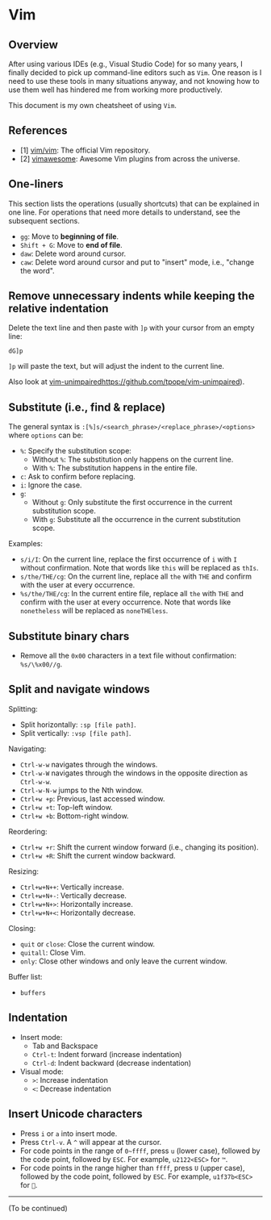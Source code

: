 # Vim

## Overview

After using various IDEs (e.g., Visual Studio Code) for so many years, I finally decided to pick up command-line editors such as `Vim`. One reason is I need to use these tools in many situations anyway, and not knowing how to use them well has hindered me from working more productively.

This document is my own cheatsheet of using `Vim`.

## References

- [1] [vim/vim](https://github.com/vim/vim): The official Vim repository.
- [2] [vimawesome](https://vimawesome.com/): Awesome Vim plugins from across the universe.

## One-liners

This section lists the operations (usually shortcuts) that can be explained in one line. For operations that need more details to understand, see the subsequent sections.

- `gg`: Move to **beginning of file**.
- `Shift + G`: Move to **end of file**.
- `daw`: Delete word around cursor.
- `caw`: Delete word around cursor and put to "insert" mode, i.e., "change the word".

## Remove unnecessary indents while keeping the relative indentation

Delete the text line and then paste with `]p` with your cursor from an empty line:

```
dG]p
```

`]p` will paste the text, but will adjust the indent to the current line.

Also look at [vim-unimpaired]([)https://github.com/tpope/vim-unimpaired).

## Substitute (i.e., find & replace)

The general syntax is `:[%]s/<search_phrase>/<replace_phrase>/<options>` where `options` can be:
- `%`: Specify the substitution scope:
  - Without `%`: The substitution only happens on the current line.
  - With `%`: The substitution happens in the entire file.
- `c`: Ask to confirm before replacing.
- `i`: Ignore the case.
- `g`:
  - Without `g`: Only substitute the first occurrence in the current substitution scope.
  - With `g`: Substitute all the occurrence in the current substitution scope.

Examples:
- `s/i/I`: On the current line, replace the first occurrence of `i` with `I` without confirmation. Note that words like `this` will be replaced as `thIs`.
- `s/the/THE/cg`: On the current line, replace all `the` with `THE` and confirm with the user at every occurrence.
- `%s/the/THE/cg`: In the current entire file, replace all `the` with `THE` and confirm with the user at every occurrence. Note that words like `nonetheless` will be replaced as `noneTHEless`.

## Substitute binary chars

- Remove all the `0x00` characters in a text file without confirmation: `%s/\%x00//g`.

## Split and navigate windows

Splitting:
- Split horizontally: `:sp [file path]`.
- Split vertically: `:vsp [file path]`.

Navigating:
- `Ctrl-w-w` navigates through the windows.
- `Ctrl-w-W` navigates through the windows in the opposite direction as `Ctrl-w-w`.
- `Ctrl-w-N-w` jumps to the Nth window.
- `Ctrl+w +p`: Previous, last accessed window.
- `Ctrl+w +t`: Top-left window.
- `Ctrl+w +b`: Bottom-right window.

Reordering:
- `Ctrl+w +r`: Shift the current window forward (i.e., changing its position).
- `Ctrl+w +R`: Shift the current window backward.

Resizing:
- `Ctrl+w+N++`: Vertically increase.
- `Ctrl+w+N+-`: Vertically decrease.
- `Ctrl+w+N+>`: Horizontally increase.
- `Ctrl+w+N+<`: Horizontally decrease.

Closing:
- `quit` or `close`: Close the current window.
- `quitall`: Close Vim.
- `only`: Close other windows and only leave the current window.

Buffer list:
- `buffers`

## Indentation

- Insert mode:
  - Tab and Backspace
  - `Ctrl-t`: Indent forward (increase indentation)
  - `Ctrl-d`: Indent backward (decrease indentation)
- Visual mode:
  - `>`: Increase indentation
  - `<`: Decrease indentation

## Insert Unicode characters

- Press `i` or `a` into insert mode.
- Press `Ctrl-v`. A `^` will appear at the cursor.
- For code points in the range of `0~ffff`, press `u` (lower case), followed by the code point, followed by `ESC`. For example, `u2122<ESC>` for `™`.
- For code points in the range higher than `ffff`, press `U` (upper case), followed by the code point, followed by `ESC`. For example, `u1f37b<ESC>` for `🍻`.

---

(To be continued)
